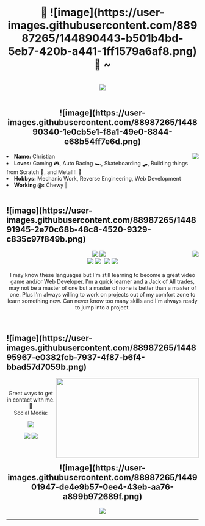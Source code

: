 <body>
<h1 align="center"> 🤘 ![image](https://user-images.githubusercontent.com/88987265/144890443-b501b4bd-5eb7-420b-a441-1ff1579a6af8.png)
 🤘 ~</h1>
<br>
<div align="center">
<img src="https://i.gifer.com/U4Bc.gif">
</div>
<br>
<div>
<h2 align="center"> ![image](https://user-images.githubusercontent.com/88987265/144890340-1e0cb5e1-f8a1-49e0-8844-e68b54ff7e6d.png) </h2>
<img src="https://64.media.tumblr.com/e6a90e883214e4bb8c61bb27d3f4189f/3cc12be5ff2d1d06-ea/s400x600/b33b10de13fce1910af358a7011a17a4841ee6ca.gifv" align="right">
<li>
<b>Name:</b> Christian</li>
<li>
<b>Loves:</b> Gaming 🎮, Auto Racing 🏎️, Skateboarding 🛹, Building things from Scratch 🔧, and Metal!!! 🤘
</li>
<li>
<b>Hobbys:</b> Mechanic Work, Reverse Engineering, Web Development
</li>
<li>
<b>Working @:</b> Chewy | 
</li>
<br>
</div>
<div>
<h2 align="left">            ![image](https://user-images.githubusercontent.com/88987265/144891945-2e70c68b-48c8-4520-9329-c835c97f849b.png)</h2>
<p>
<img src="https://static.wikia.nocookie.net/powerlisting/images/f/f3/Sonic_Breakdancing.gif/revision/latest?cb=20210913002932" align="right">
</div>
<div>
<p align="center"><img src="https://img.shields.io/badge/html5%20-%23E34F26.svg?&style=for-the-badge&logo=html5&logoColor=white"/> <img src="https://img.shields.io/badge/css3%20-%231572B6.svg?&style=for-the-badge&logo=css3&logoColor=white"/><br>
 <img src="https://img.shields.io/badge/node.js%20-%2343853D.svg?&style=for-the-badge&logo=node.js&logoColor=white"/> <img src="https://img.shields.io/badge/javascript%20-%23323330.svg?&style=for-the-badge&logo=javascript&logoColor=%23F7DF1E"/> <img src"https://camo.githubusercontent.com/35ed2859d7e03b4695a17eedefe6c45c9120136860786d5475d0cf6f55d8c4f6/68747470733a2f2f696d672e736869656c64732e696f2f62616467652f72656163742532302d2532333030443946462e7376673f267374796c653d666f722d7468652d6261646765266c6f676f3d7265616374266c6f676f436f6c6f723d7768697465"> <img src="https://img.shields.io/badge/git%20-%23F05033.svg?&style=for-the-badge&logo=git&logoColor=white"/> <img src="(https://img.shields.io/badge/python-3670A0?style=for-the-badge&logo=python&logoColor=ffdd54)"> <br><br>
I may know these languages but I'm still learning to become a great video game and/or Web Developer. I'm a quick learner and a Jack of All trades, may not be a master of one but a master of none is better than a master of one. Plus I'm always willing to work on projects out of my comfort zone to learn something new. Can never know too many skills and I'm always ready to jump into a project.
</p>
<br>
<h2>           ![image](https://user-images.githubusercontent.com/88987265/144895967-e0382fcb-7937-4f87-b6f4-bbad57d7059b.png)
</h2>
<img src="https://64.media.tumblr.com/8ec33682c3e31213f8f33fc0108c9687/e8ad81ceabf4f7ad-ba/s400x600/09a0e1ea5a617cc704d69dbde802d8e1d63a7acb.gifv" align="right" width="373.5px" height="208.5px">
<br>
<p align="center">Great ways to get in contact with me. 📱 <br>
Social Media:</p>
<p align="center"><a href="https://www.linkedin.com/in/christian-luperon-907927220/" target="_blank"><img src="(https://img.shields.io/badge/linkedin-%230077B5.svg?style=for-the-badge&logo=linkedin&logoColor=white)"/></a> </p>
<p align="center"><a href="https://www.twitch.tv/oglupey" target="_blank"><img src="https://img.shields.io/badge/Lillykali%20-%239146FF.svg?&style=for-the-badge&logo=Twitch&logoColor=white"/></a> <a href="https://twitter.com/OGLupey" target="_blank"><img src="(https://img.shields.io/badge/<handle>-%231DA1F2.svg?style=for-the-badge&logo=Twitter&logoColor=white)"/></a></p>
</div>
<br>
<div>
<h2 align="center">![image](https://user-images.githubusercontent.com/88987265/144901947-de4e9b57-0ee4-43eb-aa76-a899b972689f.png)
</h2>
<div align="center">
<img src="https://c.tenor.com/1NuRXo1ut_QAAAAC/csgo-walking.gif">
</div>
<hr>
</div>
</div>
</body>
